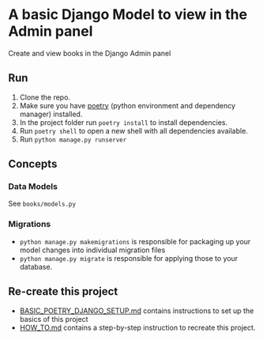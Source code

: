 # A basic Django Model to view in the Admin panel

Create and view books in the Django Admin panel

## Run

1. Clone the repo.
2. Make sure you have [poetry](https://python-poetry.org/) (python environment and dependency manager) installed.
3. In the project folder run `poetry install` to install dependencies.
4. Run `poetry shell` to open a new shell with all dependencies available.
5. Run `python manage.py runserver`

## Concepts

### Data Models

See `books/models.py`

### Migrations

- `python manage.py makemigrations` is responsible for packaging up your model changes into individual migration files
- `python manage.py migrate` is responsible for applying those to your database.

## Re-create this project

- [BASIC_POETRY_DJANGO_SETUP.md](./docs/BASIC_POETRY_DJANGO_SETUP.md) contains instructions to set up the basics of this project
- [HOW_TO.md](./docs/HOW_TO.md) contains a step-by-step instruction to recreate this project.